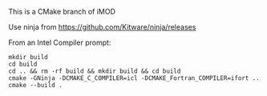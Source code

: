 This is a CMake branch of iMOD

Use ninja from https://github.com/Kitware/ninja/releases

From an Intel Compiler prompt:
```
mkdir build
cd build
cd .. && rm -rf build && mkdir build && cd build
cmake -GNinja -DCMAKE_C_COMPILER=icl -DCMAKE_Fortran_COMPILER=ifort ..
cmake --build .
```
